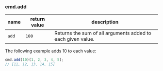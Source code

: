### cmd.add

| name        | return value  | description   |
|-------------|---------------|---------------|
| `add`       | `100`         | Returns the sum of all arguments added to each given value. |

The following example adds 10 to each value:

```js
cmd.add(10)(1, 2, 3, 4, 5);
// [11, 12, 13, 14, 15]
```
